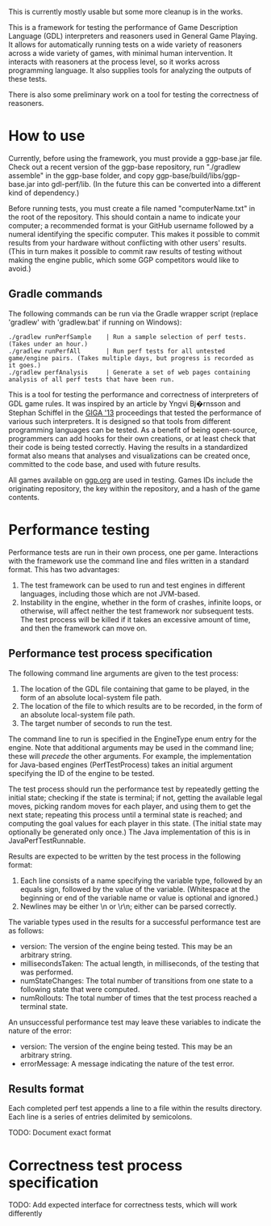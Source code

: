 This is currently mostly usable but some more cleanup is in the works.

This is a framework for testing the performance of Game Description Language (GDL) interpreters and reasoners used in General Game Playing. It allows for automatically running tests on a wide variety of reasoners across a wide variety of games, with minimal human intervention. It interacts with reasoners at the process level, so it works across programming language. It also supplies tools for analyzing the outputs of these tests.

There is also some preliminary work on a tool for testing the correctness of reasoners.

How to use
==========

Currently, before using the framework, you must provide a ggp-base.jar file. Check out a recent version of the ggp-base repository, run "./gradlew assemble" in the ggp-base folder, and copy ggp-base/build/libs/ggp-base.jar into gdl-perf/lib. (In the future this can be converted into a different kind of dependency.)

Before running tests, you must create a file named "computerName.txt" in the root of the repository. This should contain a name to indicate your computer; a recommended format is your GitHub username followed by a numeral identifying the specific computer. This makes it possible to commit results from your hardware without conflicting with other users' results. (This in turn makes it possible to commit raw results of testing without making the engine public, which some GGP competitors would like to avoid.)

## Gradle commands

The following commands can be run via the Gradle wrapper script (replace 'gradlew' with 'gradlew.bat' if running on Windows):

```
./gradlew runPerfSample    | Run a sample selection of perf tests. (Takes under an hour.)
./gradlew runPerfAll       | Run perf tests for all untested game/engine pairs. (Takes multiple days, but progress is recorded as it goes.)
./gradlew perfAnalysis     | Generate a set of web pages containing analysis of all perf tests that have been run.
```

This is a tool for testing the performance and correctness of interpreters of GDL game rules. It was inspired by an article by Yngvi Bj�rnsson and Stephan Schiffel in the [GIGA '13](http://giga13.ru.is/) proceedings that tested the performance of various such interpreters. It is designed so that tools from different programming languages can be tested. As a benefit of being open-source, programmers can add hooks for their own creations, or at least check that their code is being tested correctly. Having the results in a standardized format also means that analyses and visualizations can be created once, committed to the code base, and used with future results.

All games available on [ggp.org](http://games.ggp.org/) are used in testing. Games IDs include the originating repository, the key within the repository, and a hash of the game contents.

Performance testing
===================

Performance tests are run in their own process, one per game. Interactions with the framework use the command line and files written in a standard format. This has two advantages:

1. The test framework can be used to run and test engines in different languages, including those which are not JVM-based.
2. Instability in the engine, whether in the form of crashes, infinite loops, or otherwise, will affect neither the test framework nor subsequent tests. The test process will be killed if it takes an excessive amount of time, and then the framework can move on.

## Performance test process specification

The following command line arguments are given to the test process:

1. The location of the GDL file containing that game to be played, in the form of an absolute local-system file path.
2. The location of the file to which results are to be recorded, in the form of an absolute local-system file path.
3. The target number of seconds to run the test.

The command line to run is specified in the EngineType enum entry for the engine. Note that additional arguments may be used in the command line; these will _precede_ the other arguments. For example, the implementation for Java-based engines (PerfTestProcess) takes an initial argument specifying the ID of the engine to be tested.

The test process should run the performance test by repeatedly getting the initial state; checking if the state is terminal; if not, getting the available legal moves, picking random moves for each player, and using them to get the next state; repeating this process until a terminal state is reached; and computing the goal values for each player in this state. (The initial state may optionally be generated only once.) The Java implementation of this is in JavaPerfTestRunnable.

Results are expected to be written by the test process in the following format:

1. Each line consists of a name specifying the variable type, followed by an equals sign, followed by the value of the variable. (Whitespace at the beginning or end of the variable name or value is optional and ignored.)
2. Newlines may be either \n or \r\n; either can be parsed correctly.

The variable types used in the results for a successful performance test are as follows:

* version: The version of the engine being tested. This may be an arbitrary string.
* millisecondsTaken: The actual length, in milliseconds, of the testing that was performed.
* numStateChanges: The total number of transitions from one state to a following state that were computed.
* numRollouts: The total number of times that the test process reached a terminal state.

An unsuccessful performance test may leave these variables to indicate the nature of the error:

* version: The version of the engine being tested. This may be an arbitrary string.
* errorMessage: A message indicating the nature of the test error.

## Results format

Each completed perf test appends a line to a file within the results directory. Each line is a series of entries delimited by semicolons.

TODO: Document exact format

Correctness test process specification
======================================

TODO: Add expected interface for correctness tests, which will work differently
